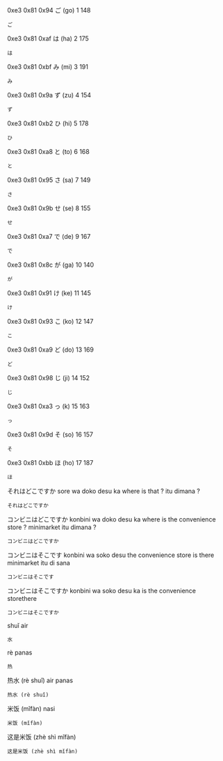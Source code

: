 
0xe3 0x81 0x94 ご (go) 1 148
```text
ご
```

0xe3 0x81 0xaf は (ha) 2 175
```text
は
```

0xe3 0x81 0xbf み (mi) 3 191
```text
み
```

0xe3 0x81 0x9a ず (zu) 4 154
```text
ず
```

0xe3 0x81 0xb2 ひ (hi) 5 178
```text
ひ
```

0xe3 0x81 0xa8 と (to) 6 168
```text
と
```

0xe3 0x81 0x95 さ (sa) 7 149
```text
さ
```

0xe3 0x81 0x9b せ (se) 8  155
```text
せ
```

0xe3 0x81 0xa7 で (de) 9 167
```text
で
```

0xe3 0x81 0x8c が (ga) 10 140
```text
が
```

0xe3 0x81 0x91 け (ke) 11 145
```text
け
```

0xe3 0x81 0x93 こ (ko) 12 147
```text
こ
```

0xe3 0x81 0xa9 ど (do) 13 169
```text
ど
```

0xe3 0x81 0x98 じ (ji) 14 152
```text
じ
```

0xe3 0x81 0xa3 っ (k) 15 163
```text
っ
```

0xe3 0x81 0x9d そ (so) 16 157
```text
そ
```

0xe3 0x81 0xbb ほ (ho) 17 187
```text
ほ
```

それはどこですか
sore wa doko desu ka
where is that ?
itu dimana ?
```text
それはどこですか
```

コンビニはどこですか
konbini wa doko desu ka
where is the convenience store ?
minimarket itu dimana ?
```text
コンビニはどこですか
```

コンビニはそこです
konbini wa soko desu
the convenience store is there
minimarket itu di sana
```text
コンビニはそこです
```

コンビニはそこですか
konbini wa soko desu ka
is the convenience storethere
```text
コンビニはそこですか
```




shuǐ air
```text
水
```
rè panas
```text
热
```
热水 (rè shuǐ) air panas
```text
热水 (rè shuǐ)
```
米饭 (mǐfàn) nasi
```text
米饭 (mǐfàn)
```
这是米饭 (zhè shì mǐfàn)
```text
这是米饭 (zhè shì mǐfàn)
```

